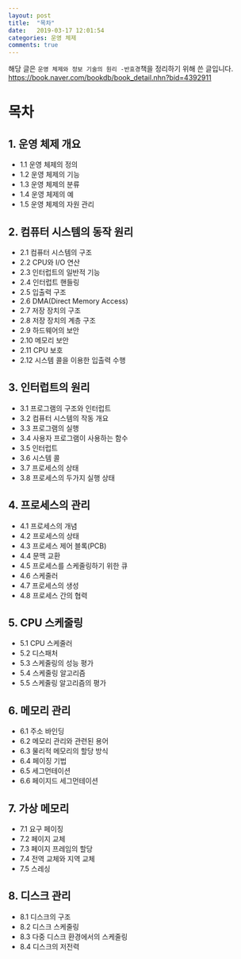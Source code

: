 ```yaml
---
layout: post
title:  "목차"
date:   2019-03-17 12:01:54
categories: 운영 체제
comments: true
---
```


해당 글은 `운영 체제와 정보 기술의 원리 -반효경`책을 정리하기 위해 쓴 글입니다.  
https://book.naver.com/bookdb/book_detail.nhn?bid=4392911

# 목차

## 1. 운영 체제 개요

- 1.1 운영 체제의 정의
- 1.2 운영 체제의 기능
- 1.3 운영 체제의 분류
- 1.4 운영 체제의 예
- 1.5 운영 체제의 자원 관리 

## 2. 컴퓨터 시스템의 동작 원리

- 2.1 컴퓨터 시스템의 구조
- 2.2 CPU와 I/O 연산
- 2.3 인터럽트의 일반적 기능
- 2.4 인터럽트 핸들링
- 2.5 입출력 구조
- 2.6 DMA(Direct Memory Access)
- 2.7 저장 장치의 구조
- 2.8 저장 장치의 계층 구조
- 2.9 하드웨어의 보안
- 2.10 메모리 보안
- 2.11 CPU 보호
- 2.12 시스템 콜을 이용한 입출력 수행

## 3. 인터럽트의 원리

- 3.1 프로그램의 구조와 인터럽트
- 3.2 컴퓨터 시스템의 작동 개요
- 3.3 프로그램의 실행
- 3.4 사용자 프로그램이 사용하는 함수
- 3.5 인터럽트
- 3.6 시스템 콜
- 3.7 프로세스의 상태
- 3.8 프로세스의 두가지 실행 상태

## 4. 프로세스의 관리

- 4.1 프로세스의 개념
- 4.2 프로세스의 상태
- 4.3 프로세스 제어 블록(PCB)
- 4.4 문맥 교환
- 4.5 프로세스를 스케줄링하기 위한 큐
- 4.6 스케줄러
- 4.7 프로세스의 생성
- 4.8 프로세스 간의 협력

## 5. CPU 스케줄링

- 5.1 CPU 스케줄러
- 5.2 디스패처
- 5.3 스케줄링의 성능 평가
- 5.4 스케줄링 알고리즘
- 5.5 스케줄링 알고리즘의 평가

## 6. 메모리 관리

- 6.1 주소 바인딩
- 6.2 메모리 관리와 관련된 용어
- 6.3 물리적 메모리의 할당 방식
- 6.4 페이징 기법
- 6.5 세그먼테이션
- 6.6 페이지드 세그먼테이션

## 7. 가상 메모리

- 7.1 요구 페이징
- 7.2 페이지 교체
- 7.3 페이지 프레임의 할당
- 7.4 전역 교체와 지역 교체
- 7.5 스레싱

## 8. 디스크 관리

- 8.1 디스크의 구조
- 8.2 디스크 스케줄링
- 8.3 다중 디스크 환경에서의 스케줄링
- 8.4 디스크의 저전력 
